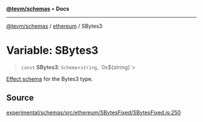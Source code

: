 [**@tevm/schemas**](../../README.md) • **Docs**

***

[@tevm/schemas](../../modules.md) / [ethereum](../README.md) / SBytes3

# Variable: SBytes3

> `const` **SBytes3**: `Schema`\<`string`, \`0x$\{string\}\`\>

[Effect schema](https://github.com/Effect-TS/schema) for the Bytes3 type.

## Source

[experimental/schemas/src/ethereum/SBytesFixed/SBytesFixed.js:250](https://github.com/evmts/tevm-monorepo/blob/main/experimental/schemas/src/ethereum/SBytesFixed/SBytesFixed.js#L250)
